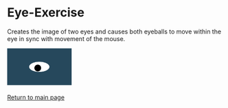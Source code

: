 # Eye-Exercise
Creates the image of two eyes and causes both eyeballs to move within the eye in sync with movement of the mouse.
<style>
  .content {
    display: grid;
    grid-template-columns: 1fr 1fr;
    grid-template-rows: 1fr;
  }
</style>
<main class="content>
  <div>
    <img src="oneeye.png" alt="One Eye" width='150'>
  </div>
  <div>                                     
    <img src="oneeye.png" alt="One Eye" width='150'>
  </div>
</main>
<br>
<a href="https://ronmintz.github.io/">Return to main page</a>
